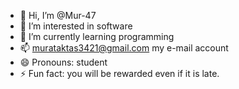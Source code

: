 - 👋 Hi, I’m @Mur-47
- 👀 I’m interested in software
- 🌱 I’m currently learning programming
- 📫 murataktas3421@gmail.com my e-mail account
- 😄 Pronouns: student
- ⚡ Fun fact: you will be rewarded even if it is late.
  

<!---
Mur-47/Mur-47 is a ✨ special ✨ repository because its `README.md` (this file) appears on your GitHub profile.
You can click the Preview link to take a look at your changes.
--->
